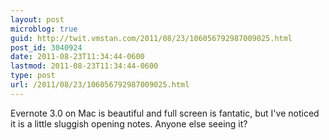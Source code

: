 ```yaml
---
layout: post
microblog: true
guid: http://twit.vmstan.com/2011/08/23/106056792987009025.html
post_id: 3040924
date: 2011-08-23T11:34:44-0600
lastmod: 2011-08-23T11:34:44-0600
type: post
url: /2011/08/23/106056792987009025.html
---
```

Evernote 3.0 on Mac is beautiful and full screen is fantatic, but I've noticed it is a little sluggish opening notes. Anyone else seeing it?
